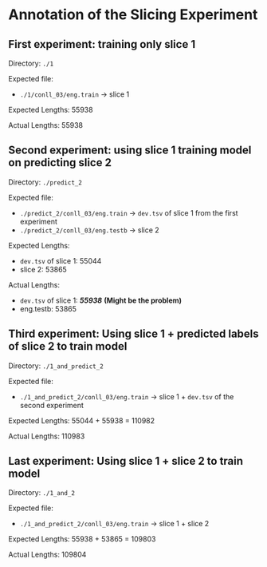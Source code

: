 # Annotation of the Slicing Experiment

## First experiment: training only slice 1

Directory: `./1`

Expected file: 

- `./1/conll_03/eng.train` -> slice 1

Expected Lengths: 55938

Actual Lengths: 55938

## Second experiment: using slice 1 training model on predicting slice 2

Directory: `./predict_2`

Expected file: 

- `./predict_2/conll_03/eng.train` -> `dev.tsv` of slice 1 from the first experiment
- `./predict_2/conll_03/eng.testb` -> slice 2

Expected Lengths: 

- `dev.tsv` of slice 1: 55044
- slice 2: 53865

Actual Lengths:

- `dev.tsv` of slice 1: ***55938*** **(Might be the problem)**
- eng.testb: 53865

## Third experiment: Using slice 1 + predicted labels of slice 2 to train model

Directory: `./1_and_predict_2`

Expected file:

- `./1_and_predict_2/conll_03/eng.train` -> slice 1 + `dev.tsv` of the second experiment

Expected Lengths: 55044 + 55938 = 110982

Actual Lengths: 110983

## Last experiment: Using slice 1 + slice 2 to train model

Directory: `./1_and_2`

Expected file:

- `./1_and_predict_2/conll_03/eng.train` -> slice 1 + slice 2

Expected Lengths: 55938 + 53865 = 109803

Actual Lengths: 109804